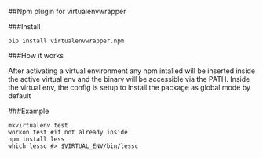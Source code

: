##Npm plugin for virtualenvwrapper

###Install 

    pip install virtualenvwrapper.npm

###How it works

After activating a virtual environment any npm intalled will be inserted inside the active virtual env and the binary will be accessible via the PATH.
Inside the virtual env, the config is setup to install the package as global mode by default

###Example


    mkvirtualenv test
    workon test #if not already inside
	npm install less
	which lessc #> $VIRTUAL_ENV/bin/lessc

